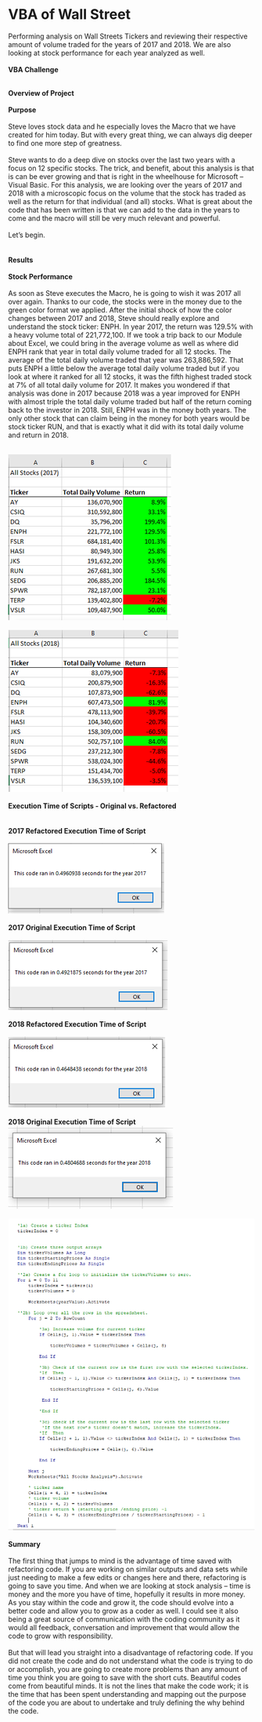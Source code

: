 # VBA of Wall Street<br>
Performing analysis on Wall Streets Tickers and reviewing their respective amount of volume traded for the years of 2017 and 2018.  We are also looking at stock performance for each year analyzed as well.<br>
<br>
**VBA Challenge<br><br>**

**Overview of Project<br><br>**
**Purpose<br>**
<br>
Steve loves stock data and he especially loves the Macro that we have created for him today.  But with every great thing, we can always dig deeper to find one more step of greatness.<br>
<br>
Steve wants to do a deep dive on stocks over the last two years with a focus on 12 specific stocks.  The trick, and benefit, about this analysis is that is can be ever growing and that is right in the wheelhouse for Microsoft – Visual Basic.  For this analysis, we are looking over the years of 2017 and 2018 with a microscopic focus on the volume that the stock has traded as well as the return for that individual (and all) stocks.  What is great about the code that has been written is that we can add to the data in the years to come and the macro will still be very much relevant and powerful.<br>
<br>
Let’s begin.<br><br>
<br>
**Results<br><br>**
**Stock Performance<br><br>**
As soon as Steve executes the Macro, he is going to wish it was 2017 all over again.  Thanks to our code, the stocks were in the money due to the green color format we applied.  After the initial shock of how the color changes between 2017 and 2018, Steve should really explore and understand the stock ticker: ENPH.  In year 2017, the return was 129.5% with a heavy volume total of 221,772,100.  If we took a trip back to our Module about Excel, we could bring in the average volume as well as where did ENPH rank that year in total daily volume traded for all 12 stocks.  The average of the total daily volume traded that year was 263,886,592.  That puts ENPH a little below the average total daily volume traded but if you look at where it ranked for all 12 stocks, it was the fifth highest traded stock at 7% of all total daily volume for 2017.  It makes you wondered if that analysis was done in 2017 because 2018 was a year improved for ENPH with almost triple the total daily volume traded but half of the return coming back to the investor in 2018.  Still, ENPH was in the money both years.  The only other stock that can claim being in the money for both years would be stock ticker RUN, and that is exactly what it did with its total daily volume and return in 2018.<br>
<br>

![VBA_Challenge_2017_Volumes_and_Returns](Resources/VBA_Challenge_2017_Volumes_and_Returns.png)<br>
<br>
![VBA_Challenge_2018_Volumes_and_Returns](Resources/VBA_Challenge_2018_Volumes_and_Returns.png)<br>
<br>
**Execution Time of Scripts - Original vs. Refactored<br><br>**
<br>
**2017 Refactored Execution Time of Script<br>**
<br>
![VBA_Challenge_2017](Resources/VBA_Challenge_2017.png)<br>
<br>
**2017 Original Execution Time of Script<br>**
<br>
![VBA_Challenge_2017_Original](Resources/VBA_Challenge_2017_Original.png)<br>
<br>
**2018 Refactored Execution Time of Script<br>**
<br>
![VBA_Challenge_2018](Resources/VBA_Challenge_2018.png)<br>
<br>
**2018 Original Execution Time of Script<br>**
![VBA_Challenge_2018_Original](Resources/VBA_Challenge_2018_Original.png)<br>
<br>
![VBA_Challenge_Code](Resources/VBA_Challenge_Code.png)<br>
<br>
**Summary**<br>
<br>
The first thing that jumps to mind is the advantage of time saved with refactoring code.  If you are working on similar outputs and data sets while just needing to make a few edits or changes here and there, refactoring is going to save you time.  And when we are looking at stock analysis – time is money and the more you have of time, hopefully it results in more money.   As you stay within the code and grow it, the code should evolve into a better code and allow you to grow as a coder as well.  I could see it also being a great source of communication with the coding community as it would all feedback, conversation and improvement that would allow the code to grow with responsibility.<br>
<br>
But that will lead you straight into a disadvantage of refactoring code.  If you did not create the code and do not understand what the code is trying to do or accomplish, you are going to create more problems than any amount of time you think you are going to save with the short cuts.  Beautiful codes come from beautiful minds.  It is not the lines that make the code work; it is the time that has been spent understanding and mapping out the purpose of the code you are about to undertake and truly defining the why behind the code.

